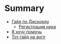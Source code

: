 # Summary

* [Гайд по Дискорду](README.md)
   * [Регистрация ника](registratsiya_nika.md)
* [Я хочу помочь](ya_hochu_pomoch.md)
* [Тот гайд на англ](chapter1.md)

